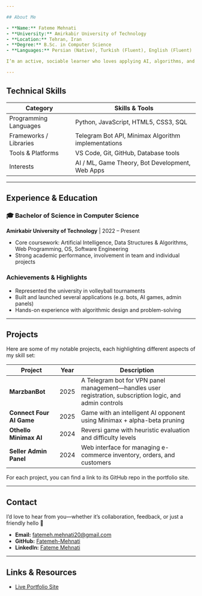 ```yaml
---

## About Me

- **Name:** Fateme Mehnati  
- **University:** Amirkabir University of Technology  
- **Location:** Tehran, Iran  
- **Degree:** B.Sc. in Computer Science  
- **Languages:** Persian (Native), Turkish (Fluent), English (Fluent)  

I’m an active, sociable learner who loves applying AI, algorithms, and web tech to real projects. My coursework and side projects often intersect between algorithms, bots, and interactive applications.  

---
```


## Technical Skills

| Category              | Skills & Tools |
|----------------------|----------------|
| Programming Languages | Python, JavaScript, HTML5, CSS3, SQL |
| Frameworks / Libraries | Telegram Bot API, Minimax Algorithm implementations |
| Tools & Platforms    | VS Code, Git, GitHub, Database tools |
| Interests             | AI / ML, Game Theory, Bot Development, Web Apps |

---

## Experience & Education

### 🎓 Bachelor of Science in Computer Science  
**Amirkabir University of Technology** | 2022 – Present  
- Core coursework: Artificial Intelligence, Data Structures & Algorithms, Web Programming, OS, Software Engineering  
- Strong academic performance, involvement in team and individual projects  

### Achievements & Highlights  
- Represented the university in volleyball tournaments  
- Built and launched several applications (e.g. bots, AI games, admin panels)  
- Hands-on experience with algorithmic design and problem-solving  

---

## Projects

Here are some of my notable projects, each highlighting different aspects of my skill set:

| Project | Year | Description |
|---|---|---|
| **MarzbanBot** | 2025 | A Telegram bot for VPN panel management—handles user registration, subscription logic, and admin controls |
| **Connect Four AI Game** | 2025 | Game with an intelligent AI opponent using Minimax + alpha-beta pruning |
| **Othello Minimax AI** | 2024 | Reversi game with heuristic evaluation and difficulty levels |
| **Seller Admin Panel** | 2024 | Web interface for managing e-commerce inventory, orders, and customers |

For each project, you can find a link to its GitHub repo in the portfolio site.

---

## Contact

I’d love to hear from you—whether it’s collaboration, feedback, or just a friendly hello 🙂

- **Email:** fatemeh.mehnati20@gmail.com  
- **GitHub:** [Fatemeh-Mehnati](https://github.com/Fatemeh-Mehnati)  
- **LinkedIn:** [Fateme Mehnati](https://linkedin.com/in/fateme-mehnati)  

---

## Links & Resources

- [Live Portfolio Site](https://fatemeh-mehnati.github.io/html-css-js-portfolio-tutorial/)  
